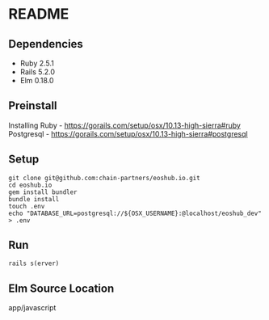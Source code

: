 # README

## Dependencies
- Ruby 2.5.1
- Rails 5.2.0
- Elm 0.18.0

## Preinstall
Installing Ruby - https://gorails.com/setup/osx/10.13-high-sierra#ruby
Postgresql - https://gorails.com/setup/osx/10.13-high-sierra#postgresql

## Setup
```
git clone git@github.com:chain-partners/eoshub.io.git
cd eoshub.io
gem install bundler
bundle install
touch .env
echo "DATABASE_URL=postgresql://${OSX_USERNAME}:@localhost/eoshub_dev" > .env
```

## Run
```
rails s(erver)
```

## Elm Source Location
app/javascript
